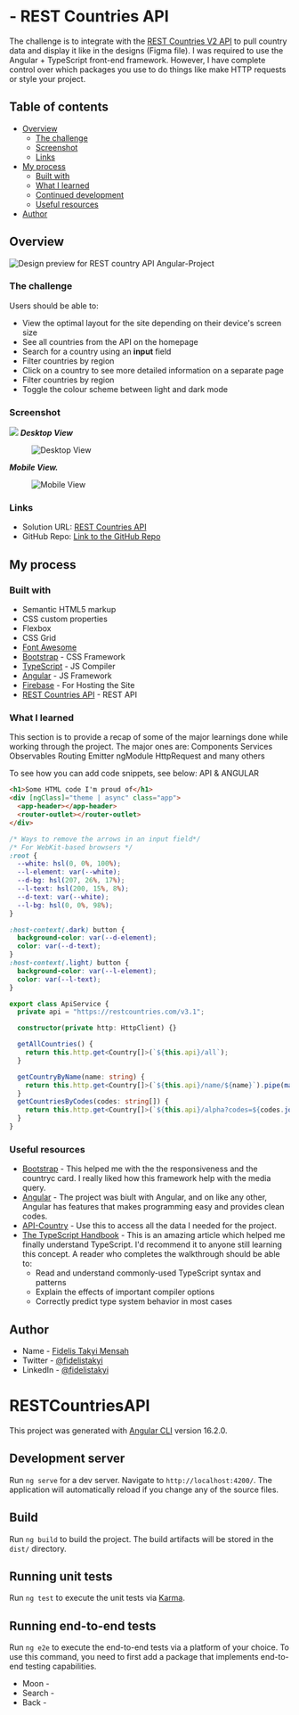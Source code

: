 # - REST Countries API

The challenge is to integrate with the [REST Countries V2 API](https://restcountries.com/#api-endpoints-v2) to pull country data and display it like in the designs (Figma file). I was required to use the Angular +
TypeScript front-end framework. However, I have complete control over which
packages you use to do things like make HTTP requests or style your project.

## Table of contents

- [Overview](#overview)
  - [The challenge](#the-challenge)
  - [Screenshot](#screenshot)
  - [Links](#links)
- [My process](#my-process)
  - [Built with](#built-with)
  - [What I learned](#what-i-learned)
  - [Continued development](#continued-development)
  - [Useful resources](#useful-resources)
- [Author](#author)

## Overview

![Design preview for REST country API Angular-Project](./src/assets/desktop-preview.jpg)

### The challenge

Users should be able to:

- View the optimal layout for the site depending on their device's screen size
- See all countries from the API on the homepage
- Search for a country using an **input** field
- Filter countries by region
- Click on a country to see more detailed information on a separate page
- Filter countries by region
- Toggle the colour scheme between light and dark mode

### Screenshot

![](./screenshot.jpg)
**_Desktop View_**

<figure>
    <img src="./src/assets/desktop-overlap.png"
         alt="Desktop View">
   
</figure>

**_Mobile View._**

<figure>
    <img src="./src/assets/mobile-overlap.png"
         alt="Mobile View">
    
</figure>

### Links

- Solution URL: [REST Countries API](https://rest-country-api-25202.web.app)
- GitHub Repo: [Link to the GitHub Repo](https://github.com/fidelismensah/REST-Countries-API)

## My process

### Built with

- Semantic HTML5 markup
- CSS custom properties
- Flexbox
- CSS Grid
- [Font Awesome](https://fontawesome.com)
- [Bootstrap](https://getbootstrap.com/) - CSS Framework
- [TypeScript](https://nextjs.org/) - JS Compiler
- [Angular](https://angular.io/) - JS Framework
- [Firebase](https://quicktype.io/) - For Hosting the Site
- [REST Countries API](https://restcountries.com/#api-endpoints-v2) - REST API

### What I learned

This section is to provide a recap of some of the major learnings done while working through the project.
The major ones are:
Components
Services
Observables
Routing
Emitter
ngModule
HttpRequest and many others

To see how you can add code snippets, see below:
API & ANGULAR

```html
<h1>Some HTML code I'm proud of</h1>
<div [ngClass]="theme | async" class="app">
  <app-header></app-header>
  <router-outlet></router-outlet>
</div>
```

```css
/* Ways to remove the arrows in an input field*/
/* For WebKit-based browsers */
:root {
  --white: hsl(0, 0%, 100%);
  --l-element: var(--white);
  --d-bg: hsl(207, 26%, 17%);
  --l-text: hsl(200, 15%, 8%);
  --d-text: var(--white);
  --l-bg: hsl(0, 0%, 98%);
}

:host-context(.dark) button {
  background-color: var(--d-element);
  color: var(--d-text);
}
:host-context(.light) button {
  background-color: var(--l-element);
  color: var(--l-text);
}
```

```ts
export class ApiService {
  private api = "https://restcountries.com/v3.1";

  constructor(private http: HttpClient) {}

  getAllCountries() {
    return this.http.get<Country[]>(`${this.api}/all`);
  }

  getCountryByName(name: string) {
    return this.http.get<Country[]>(`${this.api}/name/${name}`).pipe(map(([res]) => res));
  }
  getCountriesByCodes(codes: string[]) {
    return this.http.get<Country[]>(`${this.api}/alpha?codes=${codes.join(",")}`);
  }
}
```

### Useful resources

- [Bootstrap](https://getbootstrap.com/) - This helped me with the the responsiveness and the countryc card. I really liked how this framework help with the media query.
- [Angular](https://angular.io/) - The project was biult with Angular, and on like any other, Angular has features that makes programming easy and provides clean codes.
- [API-Country](https://restcountries.com/#api-endpoints-v2) - Use this to access all the data I needed for the project.
- [The TypeScript Handbook](https://www.typescriptlang.org/docs/handbook/intro.html) - This is an amazing article which helped me finally understand TypeScript. I'd recommend it to anyone still learning this concept. A reader who completes the walkthrough should be able to:
  - Read and understand commonly-used TypeScript syntax and patterns
  - Explain the effects of important compiler options
  - Correctly predict type system behavior in most cases

## Author

- Name - [Fidelis Takyi Mensah](https://www.your-site.com)
- Twitter - [@fidelistakyi](https://www.twitter.com/fidelistakyi)
- LinkedIn - [@fidelistakyi](https://www.linkedin.com/in/fidelis-mensah-3b13291a3?lipi=urn%3Ali%3Apage%3Ad_flagship3_profile_view_base_contact_details%3Bhdp%2BtdxsTjakElRy4MDVTg%3D%3D)

# RESTCountriesAPI

This project was generated with [Angular CLI](https://github.com/angular/angular-cli) version 16.2.0.

## Development server

Run `ng serve` for a dev server. Navigate to `http://localhost:4200/`. The application will automatically reload if you change any of the source files.

## Build

Run `ng build` to build the project. The build artifacts will be stored in the `dist/` directory.

## Running unit tests

Run `ng test` to execute the unit tests via [Karma](https://karma-runner.github.io).

## Running end-to-end tests

Run `ng e2e` to execute the end-to-end tests via a platform of your choice. To use this command, you need to first add a package that implements end-to-end testing capabilities.

- Moon -<ion-icon name="moon-outline"></ion-icon>
- Search - <ion-icon name="search-outline"></ion-icon>
- Back - <ion-icon name="arrow-back-outline"></ion-icon>

